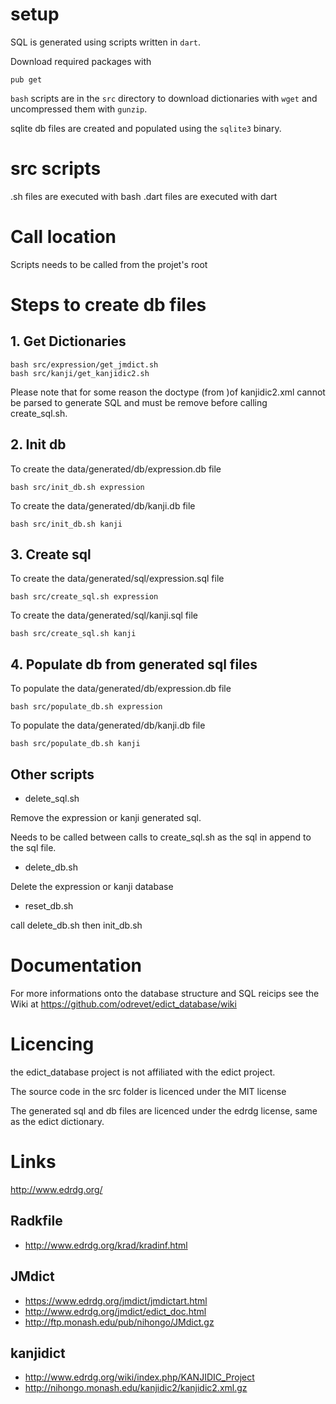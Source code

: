 # setup

SQL is generated using scripts written in `dart`.

Download required packages with

	pub get


`bash` scripts are in the `src` directory to download dictionaries with `wget` and uncompressed them with `gunzip`.

sqlite db files are created and populated using the `sqlite3` binary.

# src scripts

.sh files are executed with bash
.dart files are executed with dart

# Call location

Scripts needs to be called from the projet's root

# Steps to create db files

## 1. Get Dictionaries

    bash src/expression/get_jmdict.sh
    bash src/kanji/get_kanjidic2.sh

Please note that for some reason the doctype (from <!DOCTYPE kanjidic2 [ to ]> )of kanjidic2.xml cannot be parsed to generate SQL and must be remove before calling create_sql.sh.

## 2. Init db

To create the data/generated/db/expression.db file

    bash src/init_db.sh expression

To create the data/generated/db/kanji.db file

	bash src/init_db.sh kanji

## 3. Create sql

To create the data/generated/sql/expression.sql file

	bash src/create_sql.sh expression

To create the data/generated/sql/kanji.sql file

	bash src/create_sql.sh kanji

## 4. Populate db from generated sql files


To populate the data/generated/db/expression.db file

	bash src/populate_db.sh expression

To populate the data/generated/db/kanji.db file

	bash src/populate_db.sh kanji


## Other scripts

* delete_sql.sh

Remove the expression or kanji generated sql.

Needs to be called between calls to create_sql.sh as the sql in append to the sql file.

* delete_db.sh

Delete the expression or kanji database

* reset_db.sh

call delete_db.sh then init_db.sh

# Documentation

For more informations onto the database structure and SQL reicips see the Wiki at https://github.com/odrevet/edict_database/wiki

# Licencing

the edict_database project is not affiliated with the edict project. 

The source code in the src folder is licenced under the MIT license

The generated sql and db files are licenced under the edrdg license, same as the edict dictionary.

# Links

http://www.edrdg.org/

## Radkfile

* http://www.edrdg.org/krad/kradinf.html

## JMdict

* https://www.edrdg.org/jmdict/jmdictart.html
* http://www.edrdg.org/jmdict/edict_doc.html
* http://ftp.monash.edu/pub/nihongo/JMdict.gz

## kanjidict

* http://www.edrdg.org/wiki/index.php/KANJIDIC_Project
* http://nihongo.monash.edu/kanjidic2/kanjidic2.xml.gz
